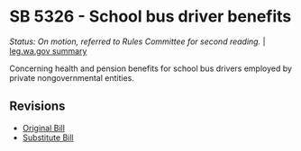 # SB 5326 - School bus driver benefits
*Status: On motion, referred to Rules Committee for second reading.* | [leg.wa.gov summary](https://app.leg.wa.gov/billsummary?BillNumber=5326&Year=2021)

Concerning health and pension benefits for school bus drivers employed by private nongovernmental entities.

## Revisions
* [Original Bill](1/)
* [Substitute Bill](S/)